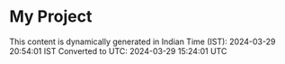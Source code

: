 # My Project

This content is dynamically generated in Indian Time (IST): 2024-03-29 20:54:01 IST
Converted to UTC: 2024-03-29 15:24:01 UTC
